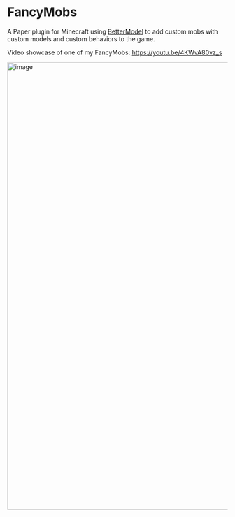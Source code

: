 # FancyMobs

A Paper plugin for Minecraft using [BetterModel](https://github.com/toxicity188/BetterModel) to add custom mobs with custom models and custom behaviors to the game.

Video showcase of one of my FancyMobs: https://youtu.be/4KWvA80vz_s

<img width="1778" height="1025" alt="image" src="https://github.com/user-attachments/assets/acfe7570-2b88-4a65-8b80-ef02f369a0f6" />
